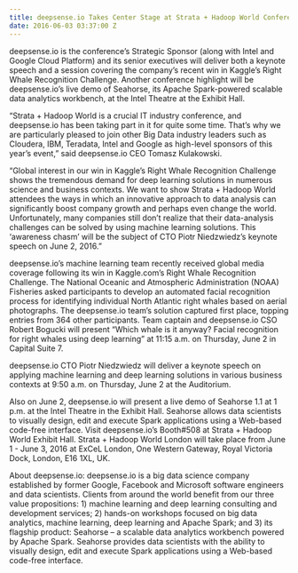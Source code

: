 ```yaml
---
title: deepsense.io Takes Center Stage at Strata + Hadoop World Conference in London
date: 2016-06-03 03:37:00 Z
---
```


deepsense.io is the conference’s Strategic Sponsor (along with Intel and Google Cloud Platform) and its senior executives will deliver both a keynote speech and a session covering the company’s recent win in Kaggle’s Right Whale Recognition Challenge. Another conference highlight will be deepsense.io’s live demo of Seahorse, its Apache Spark-powered scalable data analytics workbench, at the Intel Theatre at the Exhibit Hall.

“Strata + Hadoop World is a crucial IT industry conference, and deepsense.io has been taking part in it for quite some time. That’s why we are particularly pleased to join other Big Data industry leaders such as Cloudera, IBM, Teradata, Intel and Google as high-level sponsors of this year’s event,” said deepsense.io CEO Tomasz Kulakowski. 

“Global interest in our win in Kaggle’s Right Whale Recognition Challenge shows the tremendous demand for deep learning solutions in numerous science and business contexts. We want to show Strata + Hadoop World attendees the ways in which an innovative approach to data analysis can significantly boost company growth and perhaps even change the world. Unfortunately, many companies still don’t realize that their data-analysis challenges can be solved by using machine learning solutions. This ‘awareness chasm’ will be the subject of CTO Piotr Niedzwiedz’s keynote speech on June 2, 2016.”

deepsense.io’s machine learning team recently received global media coverage following its win in Kaggle.com’s Right Whale Recognition Challenge. The National Oceanic and Atmospheric Administration (NOAA) Fisheries asked participants to develop an automated facial recognition process for identifying individual North Atlantic right whales based on aerial photographs. The deepsense.io team’s solution captured first place, topping entries from 364 other participants. Team captain and deepsense.io CSO Robert Bogucki will present “Which whale is it anyway? Facial recognition for right whales using deep learning” at 11:15 a.m. on Thursday, June 2 in Capital Suite 7.

deepsense.io CTO Piotr Niedzwiedz will deliver a keynote speech on applying machine learning and deep learning solutions in various business contexts at 9:50 a.m. on Thursday, June 2 at the Auditorium.

Also on June 2, deepsense.io will present a live demo of Seahorse 1.1 at 1 p.m. at the Intel Theatre in the Exhibit Hall. Seahorse allows data scientists to visually design, edit and execute Spark applications using a Web-based code-free interface.
Visit deepsense.io’s Booth#508 at Strata + Hadoop World Exhibit Hall.
Strata + Hadoop World London will take place from June 1 - June 3, 2016 at ExCeL London, One Western Gateway, Royal Victoria Dock, London, E16 1XL, UK.


About deepsense.io: 
deepsense.io is a big data science company established by former Google, Facebook and Microsoft software engineers and data scientists. Clients from around the world benefit from our three value propositions: 1) machine learning and deep learning consulting and development services; 2) hands-on workshops focused on big data analytics, machine learning, deep learning and Apache Spark; and 3) its flagship product: Seahorse – a scalable data analytics workbench powered by Apache Spark. Seahorse provides data scientists with the ability to visually design, edit and execute Spark applications using a Web-based code-free interface.